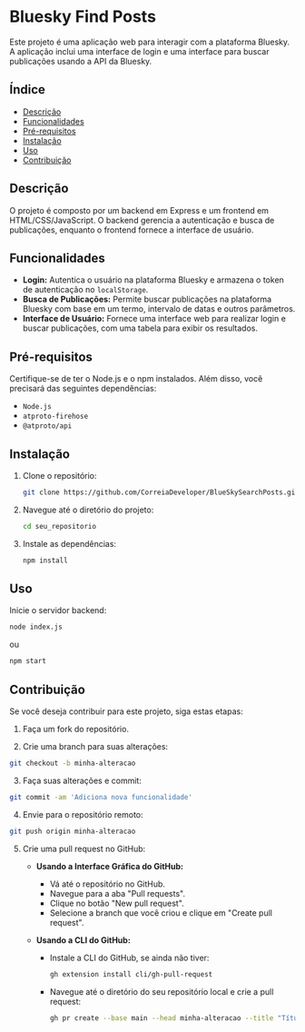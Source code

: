 # Bluesky Find Posts

Este projeto é uma aplicação web para interagir com a plataforma Bluesky. A aplicação inclui uma interface de login e uma interface para buscar publicações usando a API da Bluesky.

## Índice

- [Descrição](#descrição)
- [Funcionalidades](#funcionalidades)
- [Pré-requisitos](#pré-requisitos)
- [Instalação](#instalação)
- [Uso](#uso)
- [Contribuição](#contribuição)

## Descrição

O projeto é composto por um backend em Express e um frontend em HTML/CSS/JavaScript. O backend gerencia a autenticação e busca de publicações, enquanto o frontend fornece a interface de usuário.

## Funcionalidades

- **Login:** Autentica o usuário na plataforma Bluesky e armazena o token de autenticação no `localStorage`.
- **Busca de Publicações:** Permite buscar publicações na plataforma Bluesky com base em um termo, intervalo de datas e outros parâmetros.
- **Interface de Usuário:** Fornece uma interface web para realizar login e buscar publicações, com uma tabela para exibir os resultados.

## Pré-requisitos

Certifique-se de ter o Node.js e o npm instalados. Além disso, você precisará das seguintes dependências:

- `Node.js`
- `atproto-firehose`
- `@atproto/api`

## Instalação

1. Clone o repositório:

    ```bash
    git clone https://github.com/CorreiaDeveloper/BlueSkySearchPosts.git
    ```

2. Navegue até o diretório do projeto:

    ```bash
    cd seu_repositorio
    ```

3. Instale as dependências:

    ```bash
    npm install
    ```

## Uso

Inicie o servidor backend:
```bash
node index.js
```
ou

```bash
npm start
```

## Contribuição
Se você deseja contribuir para este projeto, siga estas etapas:

1. Faça um fork do repositório.

2. Crie uma branch para suas alterações:
```bash
git checkout -b minha-alteracao
```
3. Faça suas alterações e commit:
```bash
git commit -am 'Adiciona nova funcionalidade'
```
4. Envie para o repositório remoto:
```bash
git push origin minha-alteracao
```
5. Crie uma pull request no GitHub:

    - **Usando a Interface Gráfica do GitHub:**
      - Vá até o repositório no GitHub.
      - Navegue para a aba "Pull requests".
      - Clique no botão "New pull request".
      - Selecione a branch que você criou e clique em "Create pull request".

    - **Usando a CLI do GitHub:**
      - Instale a CLI do GitHub, se ainda não tiver:
        ```bash
        gh extension install cli/gh-pull-request
        ```
      - Navegue até o diretório do seu repositório local e crie a pull request:
        ```bash
        gh pr create --base main --head minha-alteracao --title "Título da Pull Request" --body "Descrição da Pull Request"